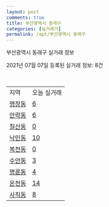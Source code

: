 ```yaml
---
layout: post
comments: true
title: 부산광역시 동래구
categories: [실거래가]
permalink: /apt/부산광역시 동래구
---
```


부산광역시 동래구 실거래 정보

2021년 07월 07일 등록된 실거래 정보: 8건

<script type="text/javascript">
  google.charts.load('current', {'packages':['corechart']});
  google.charts.setOnLoadCallback(drawChart);

  function drawChart() {
    var data = google.visualization.arrayToDataTable([['거래일', '매매', '전월세', '전매'], ['20-07', 497, 265, 64], ['20-08', 473, 254, 44], ['20-09', 612, 278, 62], ['20-10', 1061, 339, 52], ['20-11', 889, 318, 32], ['20-12', 228, 297, 10], ['21-01', 192, 282, 17], ['21-02', 184, 229, 8], ['21-03', 283, 256, 15], ['21-04', 255, 202, 9], ['21-05', 361, 210, 15], ['21-06', 184, 154, 1], ['21-07', 3, 7, 0]]);

    var options = {
      title: '최근 유형별 거래량 추이',
      legend: { position: 'bottom' }
    };

    var chart = new google.visualization.LineChart(document.getElementById('columnchart_material'));
    chart.draw(data, (options));
  }
</script>

<div id="columnchart_material" style="width: 95%; margin-left: -35px"></div>
<br>
<table class="sortable">
  <tr>
    <td>지역</td>
    <td>오늘 실거래</td>
  </tr>

  
  <tr class="item">
    <td><a href="부산광역시 동래구 명장동">명장동</a></td>
    <td><a href="부산광역시 동래구 명장동">6</a></td>
  </tr>
    

  <tr class="item">
    <td><a href="부산광역시 동래구 안락동">안락동</a></td>
    <td><a href="부산광역시 동래구 안락동">6</a></td>
  </tr>
    

  <tr class="item">
    <td><a href="부산광역시 동래구 칠산동">칠산동</a></td>
    <td><a href="부산광역시 동래구 칠산동">0</a></td>
  </tr>
    

  <tr class="item">
    <td><a href="부산광역시 동래구 낙민동">낙민동</a></td>
    <td><a href="부산광역시 동래구 낙민동">10</a></td>
  </tr>
    

  <tr class="item">
    <td><a href="부산광역시 동래구 복천동">복천동</a></td>
    <td><a href="부산광역시 동래구 복천동">0</a></td>
  </tr>
    

  <tr class="item">
    <td><a href="부산광역시 동래구 수안동">수안동</a></td>
    <td><a href="부산광역시 동래구 수안동">3</a></td>
  </tr>
    

  <tr class="item">
    <td><a href="부산광역시 동래구 명륜동">명륜동</a></td>
    <td><a href="부산광역시 동래구 명륜동">4</a></td>
  </tr>
    

  <tr class="item">
    <td><a href="부산광역시 동래구 온천동">온천동</a></td>
    <td><a href="부산광역시 동래구 온천동">14</a></td>
  </tr>
    

  <tr class="item">
    <td><a href="부산광역시 동래구 사직동">사직동</a></td>
    <td><a href="부산광역시 동래구 사직동">8</a></td>
  </tr>
    


</table>


    